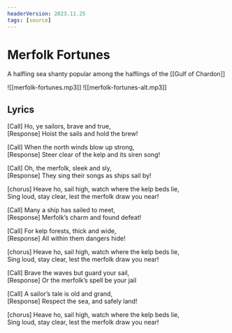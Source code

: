 ```yaml
---
headerVersion: 2023.11.25
tags: [source]
---
```

# Merfolk Fortunes

A halfling sea shanty popular among the halflings of the [[Gulf of Chardon]]


![[merfolk-fortunes.mp3]]
![[merfolk-fortunes-alt.mp3]]
## Lyrics

[Call] Ho, ye sailors, brave and true,  
[Response] Hoist the sails and hold the brew!

[Call] When the north winds blow up strong,  
[Response] Steer clear of the kelp and its siren song!

[Call] Oh, the merfolk, sleek and sly,  
[Response] They sing their songs as ships sail by!

[chorus]
Heave ho, sail high, watch where the kelp beds lie,  
Sing loud, stay clear, lest the merfolk draw you near!

[Call] Many a ship has sailed to meet,  
[Response] Merfolk’s charm and found defeat!

[Call] For kelp forests, thick and wide,  
[Response] All within them dangers hide!

[chorus]
Heave ho, sail high, watch where the kelp beds lie,  
Sing loud, stay clear, lest the merfolk draw you near!

[Call] Brave the waves but guard your sail,  
[Response] Or the merfolk’s spell be your jail

[Call] A sailor’s tale is old and grand,  
[Response] Respect the sea, and safely land!

[chorus]
Heave ho, sail high, watch where the kelp beds lie,  
Sing loud, stay clear, lest the merfolk draw you near!